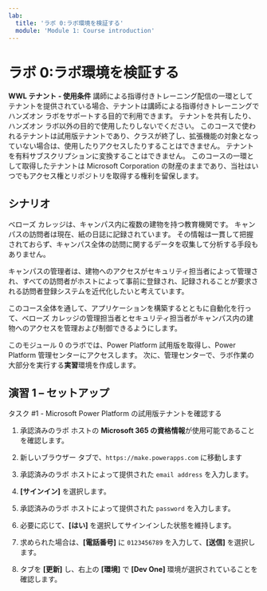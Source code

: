 ```yaml
---
lab:
  title: 'ラボ 0:ラボ環境を検証する'
  module: 'Module 1: Course introduction'
---
```


# ラボ 0:ラボ環境を検証する

**WWL テナント - 使用条件** 講師による指導付きトレーニング配信の一環としてテナントを提供されている場合、テナントは講師による指導付きトレーニングでハンズオン ラボをサポートする目的で利用できます。 テナントを共有したり、ハンズオン ラボ以外の目的で使用したりしないでください。 このコースで使われるテナントは試用版テナントであり、クラスが終了し、拡張機能の対象となっていない場合は、使用したりアクセスしたりすることはできません。 テナントを有料サブスクリプションに変換することはできません。 このコースの一環として取得したテナントは Microsoft Corporation の財産のままであり、当社はいつでもアクセス権とリポジトリを取得する権利を留保します。 

## シナリオ

ベローズ カレッジは、キャンパス内に複数の建物を持つ教育機関です。 キャンパスの訪問者は現在、紙の日誌に記録されています。 その情報は一貫して把握されておらず、キャンパス全体の訪問に関するデータを収集して分析する手段もありません。

キャンパスの管理者は、建物へのアクセスがセキュリティ担当者によって管理され、すべての訪問者がホストによって事前に登録され、記録されることが要求される訪問者登録システムを近代化したいと考えています。 

このコース全体を通して、アプリケーションを構築するとともに自動化を行って、ベローズ カレッジの管理担当者とセキュリティ担当者がキャンパス内の建物へのアクセスを管理および制御できるようにします。

このモジュール 0 のラボでは、Power Platform 試用版を取得し、Power Platform 管理センターにアクセスします。 次に、管理センターで、ラボ作業の大部分を実行する**実習**環境を作成します。


## 演習 1 – セットアップ

タスク #1 - Microsoft Power Platform の試用版テナントを確認する

1.  承認済みのラボ ホストの **Microsoft 365 の資格情報**が使用可能であることを確認します。 

2.  新しいブラウザー タブで、`https://make.powerapps.com` に移動します

3.  承認済みのラボ ホストによって提供された `email address` を入力します。 

4.  **[サインイン]** を選択します。 

5.  承認済みのラボ ホストによって提供された `password` を入力します。 

6.  必要に応じて、**[はい]** を選択してサインインした状態を維持します。

7.  求められた場合は、**[電話番号]** に `0123456789` を入力して、**[送信]** を選択します。

8.  タブを **[更新]** し、右上の **[環境]** で **[Dev One]** 環境が選択されていることを確認します。 

